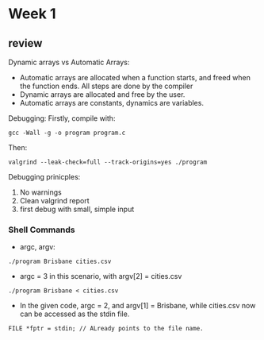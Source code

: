 # Week 1

## review
Dynamic arrays vs Automatic Arrays: 
- Automatic arrays are allocated when a function starts, and freed when the function ends. All steps are done by the compiler
- Dynamic arrays are allocated and free by the user. 
- Automatic arrays are constants, dynamics are variables. 

Debugging: 
Firstly, compile with: 
```
gcc -Wall -g -o program program.c
```
Then: 
```
valgrind --leak-check=full --track-origins=yes ./program
```
Debugging prinicples: 
1. No warnings
2. Clean valgrind report
3. first debug with small, simple input 

### Shell Commands
- argc, argv: 
```
./program Brisbane cities.csv
```
- argc = 3 in this scenario, with argv[2] = cities.csv
```
./program Brisbane < cities.csv
```
- In the given code, argc = 2, and argv[1] = Brisbane, while cities.csv now can be accessed as the stdin file. 
```
FILE *fptr = stdin; // ALready points to the file name.
```